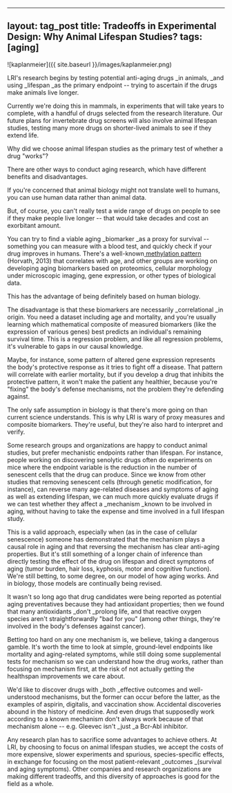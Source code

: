
---
layout: tag_post
title: Tradeoffs in Experimental Design: Why Animal Lifespan Studies?
tags: [aging]
---

![kaplanmeier]({{ site.baseurl }}/images/kaplanmeier.png)

LRI's research begins by testing potential anti-aging drugs _in animals, _and using _lifespan _as the primary endpoint -- trying to ascertain if the drugs make animals live longer.  

Currently we're doing this in mammals, in experiments that will take years to complete, with a handful of drugs selected from the research literature. Our future plans for invertebrate drug screens will also involve animal lifespan studies, testing many more drugs on shorter-lived animals to see if they extend life.

Why did we choose animal lifespan studies as the primary test of whether a drug "works"?

There are other ways to conduct aging research, which have different benefits and disadvantages.

If you're concerned that animal biology might not translate well to humans, you can use human data rather than animal data.  

But, of course, you can't really test a wide range of drugs on people to see if they make people live longer -- that would take decades and cost an exorbitant amount.  

You can try to find a viable aging _biomarker _as a proxy for survival -- something you can measure with a blood test, and quickly check if your drug improves in humans.  There's a well-known[ methylation pattern](https://www.ncbi.nlm.nih.gov/pubmed/24138928) (Horvath, 2013) that correlates with age, and other groups are working on developing aging biomarkers based on proteomics, cellular morphology under microscopic imaging, gene expression, or other types of biological data.  

This has the advantage of being definitely based on human biology. 

The disadvantage is that these biomarkers are necessarily _correlational _in origin.  You need a dataset including age and mortality, and you're usually learning which mathematical composite of measured biomarkers (like the expression of various genes) best predicts an individual's remaining survival time. This is a regression problem, and like all regression problems, it's vulnerable to gaps in our causal knowledge. 

Maybe, for instance, some pattern of altered gene expression represents the body's protective response as it tries to fight off a disease.  That pattern will correlate with earlier mortality, but if you develop a drug that inhibits the protective pattern, it won't make the patient any healthier, because you're "fixing" the body's defense mechanisms, not the problem they're defending against.

The only safe assumption in biology is that there's more going on than current science understands.  This is why LRI is wary of proxy measures and composite biomarkers.  They're useful, but they're also hard to interpret and verify.

Some research groups and organizations are happy to conduct animal studies, but prefer mechanistic endpoints rather than lifespan.  For instance, people working on discovering senolytic drugs often do experiments on mice where the endpoint variable is the reduction in the number of senescent cells that the drug can produce.  Since we know from other studies that removing senescent cells (through genetic modification, for instance), can reverse many age-related diseases and symptoms of aging as well as extending lifespan, we can much more quickly evaluate drugs if we can test whether they affect a _mechanism _known to be involved in aging, without having to take the expense and time involved in a full lifespan study.

This is a valid approach, especially when (as in the case of cellular senescence) someone has demonstrated that the mechanism plays a causal role in aging and that reversing the mechanism has clear anti-aging properties.  But it's still something of a longer chain of inference than directly testing the effect of the drug on lifespan and direct symptoms of aging (tumor burden, hair loss, kyphosis, motor and cognitive function).  We're still betting, to some degree, on our model of how aging works.  And in biology, those models are continually being revised. 

It wasn't so long ago that drug candidates were being reported as potential aging preventatives because they had antioxidant properties; then we found that many antioxidants _don't _prolong life, and that reactive oxygen species aren't straightforwardly "bad for you" (among other things, they're involved in the body's defenses against cancer).

Betting too hard on any one mechanism is, we believe, taking a dangerous gamble.  It's worth the time to look at simple, ground-level endpoints like mortality and aging-related symptoms, while still doing some supplemental tests for mechanism so we can understand how the drug works, rather than focusing on mechanism first, at the risk of not actually getting the healthspan improvements we care about.

We'd like to discover drugs with _both _effective outcomes and well-understood mechanisms, but the former can occur before the latter, as the examples of aspirin, digitalis, and vaccination show. Accidental discoveries abound in the history of medicine.  And even drugs that supposedly work according to a known mechanism don't always work because of that mechanism alone -- e.g. Gleevec isn't _just _a Bcr-Abl inhibitor.

Any research plan has to sacrifice some advantages to achieve others. At LRI, by choosing to focus on animal lifespan studies, we accept the costs of more expensive, slower experiments and spurious, species-specific effects, in exchange for focusing on the most patient-relevant _outcomes _(survival and aging symptoms).  Other companies and research organizations are making different tradeoffs, and this diversity of approaches is good for the field as a whole.
